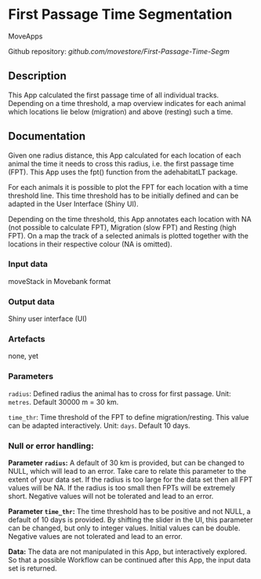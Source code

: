 # First Passage Time Segmentation

MoveApps

Github repository: *github.com/movestore/First-Passage-Time-Segm*

## Description
This App calculated the first passage time of all individual tracks. Depending on a time threshold, a map overview indicates for each animal which locations lie below (migration) and above (resting) such a time.

## Documentation
Given one radius distance, this App calculated for each location of each animal the time it needs to cross this radius, i.e. the first passage time (FPT). This App uses the fpt() function from the adehabitatLT package.

For each animals it is possible to plot the FPT for each location with a time threshold line. This time threshold has to be initially defined and can be adapted in the User Interface (Shiny UI).

Depending on the time threshold, this App annotates each location with NA (not possible to calculate FPT), Migration (slow FPT) and Resting (high FPT). On a map the track of a selected animals is plotted together with the locations in their respective colour (NA is omitted).

### Input data
moveStack in Movebank format

### Output data
Shiny user interface (UI)

### Artefacts
none, yet

### Parameters 
`radius`: Defined radius the animal has to cross for first passage. Unit: `metres`. Default 30000 m = 30 km.

`time_thr`: Time threshold of the FPT to define migration/resting. This value can be adapted interactively. Unit: `days`. Default 10 days.

### Null or error handling:
**Parameter `radius`:** A default of 30 km is provided, but can be changed to NULL, which will lead to an error. Take care to relate this parameter to the extent of your data set. If the radius is too large for the data set then all FPT values will be NA. If the radius is too small then FPTs will be extremely short. Negative values will not be tolerated and lead to an error.

**Parameter `time_thr`:** The time threshold has to be positive and not NULL, a default of 10 days is provided. By shifting the slider in the UI, this parameter can be changed, but only to integer values. Initial values can be double. Negative values are not tolerated and lead to an error.

**Data:** The data are not manipulated in this App, but interactively explored. So that a possible Workflow can be continued after this App, the input data set is returned.
